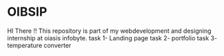 # OIBSIP
HI There !!
This repository is part of my webdevelopment and designing internship at oiasis infobyte.
task 1- Landing page 
task 2- portfolio
task 3- temperature converter

